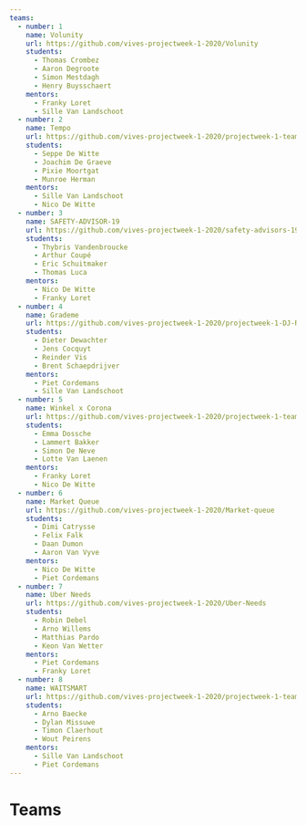 ```yaml
---
teams:
  - number: 1
    name: Volunity
    url: https://github.com/vives-projectweek-1-2020/Volunity  
    students:
      - Thomas Crombez
      - Aaron Degroote
      - Simon Mestdagh
      - Henry Buysschaert
    mentors:
      - Franky Loret
      - Sille Van Landschoot
  - number: 2
    name: Tempo
    url: https://github.com/vives-projectweek-1-2020/projectweek-1-team-2
    students:
      - Seppe De Witte
      - Joachim De Graeve
      - Pixie Moortgat
      - Munroe Herman
    mentors:
      - Sille Van Landschoot
      - Nico De Witte
  - number: 3
    name: SAFETY-ADVISOR-19
    url: https://github.com/vives-projectweek-1-2020/safety-advisors-19
    students:
      - Thybris Vandenbroucke
      - Arthur Coupé
      - Eric Schuitmaker
      - Thomas Luca
    mentors:
      - Nico De Witte
      - Franky Loret
  - number: 4
    name: Grademe
    url: https://github.com/vives-projectweek-1-2020/projectweek-1-DJ-R-B.gg
    students:
      - Dieter Dewachter
      - Jens Cocquyt
      - Reinder Vis
      - Brent Schaepdrijver
    mentors:
      - Piet Cordemans
      - Sille Van Landschoot
  - number: 5
    name: Winkel x Corona
    url: https://github.com/vives-projectweek-1-2020/projectweek-1-team-5 
    students:
      - Emma Dossche
      - Lammert Bakker
      - Simon De Neve
      - Lotte Van Laenen
    mentors:
      - Franky Loret
      - Nico De Witte
  - number: 6
    name: Market Queue
    url: https://github.com/vives-projectweek-1-2020/Market-queue
    students:
      - Dimi Catrysse
      - Felix Falk
      - Daan Dumon
      - Aaron Van Vyve
    mentors:
      - Nico De Witte
      - Piet Cordemans
  - number: 7
    name: Uber Needs
    url: https://github.com/vives-projectweek-1-2020/Uber-Needs
    students:
      - Robin Debel
      - Arno Willems
      - Matthias Pardo
      - Keon Van Wetter
    mentors:
      - Piet Cordemans
      - Franky Loret
  - number: 8
    name: WAITSMART
    url: https://github.com/vives-projectweek-1-2020/projectweek-1-team-8
    students:
      - Arno Baecke
      - Dylan Missuwe
      - Timon Claerhout
      - Wout Peirens
    mentors:
      - Sille Van Landschoot
      - Piet Cordemans
---
```

<!-- markdownlint-disable -->
# Teams

<Teams/>